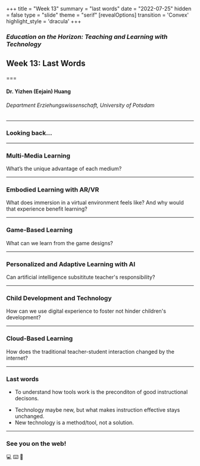 +++
title = "Week 13"
summary = "last words"
date = "2022-07-25"
hidden = false
type = "slide"
theme = "serif"
[revealOptions]
transition = 'Convex'
highlight_style = 'dracula'
+++

### *Education on the Horizon: Teaching and Learning with Technology*
## Week 13: Last Words
===
#### Dr. Yizhen (Eejain) Huang
###### Department Erziehungswissenschaft, University of Potsdam


---
### Looking back...

---
### Multi-Media Learning
What’s the unique advantage of each medium?

---
### Embodied Learning with AR/VR
What does immersion in a virtual environment feels like? And why would that experience benefit learning?

---
###  Game-Based Learning
What can we learn from the game designs?

---
###  Personalized and Adaptive Learning with AI
Can artificial intelligence subsititute teacher's responsibility?

---
###  Child Development and Technology
How can we use digital experience to foster not hinder children's development?

---
###  Cloud-Based Learning
How does the traditional teacher-student interaction changed by the internet?

<!-- these are pretty big questions, cannot be answered with an absolute statement, but at least you might have some ideas now how to approach these issues -->

---
###  Last words
- To understand how tools work is the preconditon of good instructional decisons.
<!-- that's why we have intensive demo and surveying many different technologies -->
- Technology maybe new, but what makes instruction effective stays unchanged.
- New technology is a method/tool, not a solution.
<!-- - on the flip side, technology isn't everything, it helps but not determines good instruction -->

---
###  See you on the web!
💻 ⌨️ 🐁
